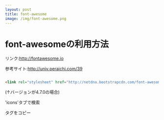```yaml
---
layout: post
title: font-awesome
image: /img/font-awesome.png
---
```


# font-awesomeの利用方法

リンク:http://fontawesome.io   


参考サイト:http://univ.peraichi.com/39

```html

<link rel="stylesheet" href="http://netdna.bootstrapcdn.com/font-awesome/4.7.0/css/font-awesome.css">

```
(↑バージョンが4.7.0の場合)

'icons'タブで検索   

タグをコピー   
